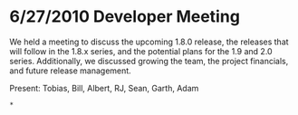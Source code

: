 # 6/27/2010 Developer Meeting

We held a meeting to discuss the upcoming 1.8.0 release, the releases
that will follow in the 1.8.x series, and the potential plans for the
1.9 and 2.0 series. Additionally, we discussed growing the team, the
project financials, and future release management.

Present: Tobias, Bill, Albert, RJ, Sean, Garth, Adam

``` 
* 
```
